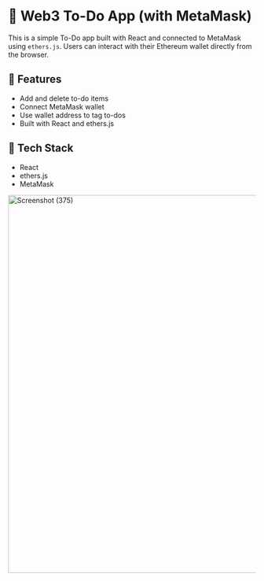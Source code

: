# 📝 Web3 To-Do App (with MetaMask)

This is a simple To-Do app built with React and connected to MetaMask using `ethers.js`. Users can interact with their Ethereum wallet directly from the browser.

## 🚀 Features

- Add and delete to-do items
- Connect MetaMask wallet
- Use wallet address to tag to-dos
- Built with React and ethers.js

## 🔧 Tech Stack

- React
- ethers.js
- MetaMask

<img width="1366" height="768" alt="Screenshot (375)" src="https://github.com/user-attachments/assets/71838cda-8a48-4d45-9c78-0bf42f2fa6f9" />
